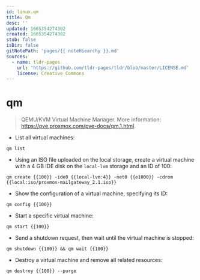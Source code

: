 ```yaml
---
id: linux.qm
title: Qm
desc: ''
updated: 1665354274302
created: 1665354274302
stub: false
isDir: false
gitNotePath: 'pages/{{ noteHiearchy }}.md'
sources:
  - name: tldr-pages
    url: 'https://github.com/tldr-pages/tldr/blob/master/LICENSE.md'
    license: Creative Commons
---
```

# qm

> QEMU/KVM Virtual Machine Manager.
> More information: <https://pve.proxmox.com/pve-docs/qm.1.html>.

- List all virtual machines:

`qm list`

- Using an ISO file uploaded on the local storage, create a virtual machine with a 4 GB IDE disk on the `local-lvm` storage and an ID of 100:

`qm create {{100}} -ide0 {{local-lvm:4}} -net0 {{e1000}} -cdrom {{local:iso/proxmox-mailgateway_2.1.iso}}`

- Show the configuration of a virtual machine, specifying its ID:

`qm config {{100}}`

- Start a specific virtual machine:

`qm start {{100}}`

- Send a shutdown request, then wait until the virtual machine is stopped:

`qm shutdown {{100}} && qm wait {{100}}`

- Destroy a virtual machine and remove all related resources:

`qm destroy {{100}} --purge`

